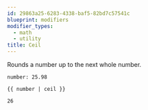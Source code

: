 ```yaml
---
id: 29863a25-6283-4338-baf5-82bd7c57541c
blueprint: modifiers
modifier_types:
  - math
  - utility
title: Ceil
---
```

Rounds a number up to the next whole number.

```.language-yaml
number: 25.98
```

```
{{ number | ceil }}
```

```.language-output
26
```
